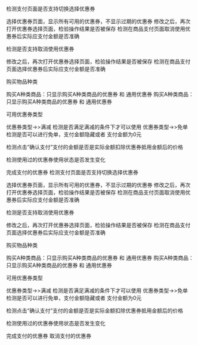 检测支付页面是否支持切换选择优惠券

选择优惠券页面，显示所有可用的优惠券，不显示过期的优惠券
修改之后，再次打开优惠券选择页面，检验操作结果是否被保存
检测在商品支付页面取消使用优惠券后实际应支付金额是否准确

检测是否支持取消使用优惠券

修改之后，再次打开优惠券选择页面，检验操作结果是否被保存
检测在商品支付页面选择优惠券后实际应支付金额是否准确

购买物品种类

购买A种类商品：只显示购买A种类商品的优惠券 和 通用优惠券
购买A种类商品：只显示购买A种类商品的优惠券 和 通用优惠券

可用优惠券类型

优惠券类型->>满减 检测是否满足满减的条件下才可以使用
优惠券类型->>免单 检测是否可以进行免单，支付金额隐藏或者 支付金额为0元

检测点击“确认支付”支付的金额是否是实际金额扣除优惠券抵用金额后的价格

检测使用过的优惠券使用状态是否发生变化

完成支付的优惠券
检测支付页面是否支持切换选择优惠券

选择优惠券页面，显示所有可用的优惠券，不显示过期的优惠券
修改之后，再次打开优惠券选择页面，检验操作结果是否被保存
检测在商品支付页面取消使用优惠券后实际应支付金额是否准确

检测是否支持取消使用优惠券

修改之后，再次打开优惠券选择页面，检验操作结果是否被保存
检测在商品支付页面选择优惠券后实际应支付金额是否准确

购买物品种类

购买A种类商品：只显示购买A种类商品的优惠券 和 通用优惠券
购买A种类商品：只显示购买A种类商品的优惠券 和 通用优惠券

可用优惠券类型

优惠券类型->>满减 检测是否满足满减的条件下才可以使用
优惠券类型->>免单 检测是否可以进行免单，支付金额隐藏或者 支付金额为0元

检测点击“确认支付”支付的金额是否是实际金额扣除优惠券抵用金额后的价格

检测使用过的优惠券使用状态是否发生变化

完成支付的优惠券
取消支付的优惠券
